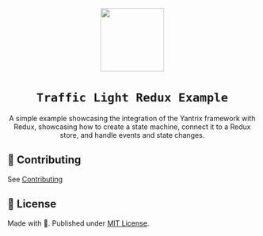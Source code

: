 <div align="center">
  <img width="128" src="https://github.com/tfcp68/yantrix/blob/main/docs/public/logo.png?raw=true" />
  <h1><code>Traffic Light Redux Example</code></h1>
  <p>A simple example showcasing the integration of the Yantrix framework with Redux, showcasing how to create a state machine, connect it to a Redux store, and handle events and state changes.</p>
</div>

## 🌱 Contributing

See [Contributing](https://tfcp68.github.io/yantrix/contributing/)

## 📜 License

Made with 💜. Published under [MIT License](./LICENSE).
